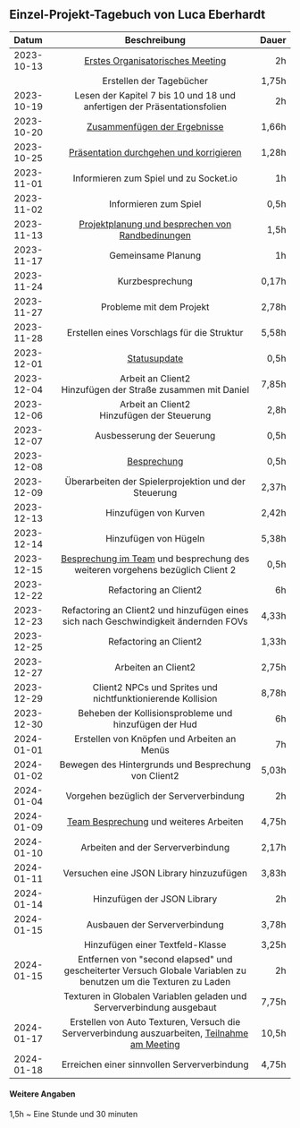 ## Einzel-Projekt-Tagebuch von Luca Eberhardt

**Datum** | **Beschreibung** | **Dauer**
:---|:---:|---:
2023-10-13 | [Erstes Organisatorisches Meeting](../Projekt-Dokumentation/Eintrag01.md) | 2h
 | | Erstellen der Tagebücher | 1,75h
2023-10-19 | Lesen der Kapitel 7 bis 10 und 18 und anfertigen der Präsentationsfolien | 2h
2023-10-20 | [Zusammenfügen der Ergebnisse](../Projekt-Dokumentation/Eintrag02.md) | 1,66h
2023-10-25 | [Präsentation durchgehen und korrigieren](../Projekt-Dokumentation/Eintrag03.md) | 1,28h
2023-11-01 | Informieren zum Spiel und zu Socket.io | 1h
2023-11-02 | Informieren zum Spiel | 0,5h
2023-11-13 | [Projektplanung und besprechen von Randbedinungen](../Projekt-Dokumentation/Eintrag04.md) | 1,5h
2023-11-17 | Gemeinsame Planung | 1h
2023-11-24 | Kurzbesprechung | 0,17h
2023-11-27 | Probleme mit dem Projekt | 2,78h
2023-11-28 | Erstellen eines Vorschlags für die Struktur | 5,58h
2023-12-01 | [Statusupdate](../Projekt-Dokumentation/Eintrag05.md) | 0,5h
2023-12-04 | Arbeit an Client2 </br> Hinzufügen der Straße zusammen mit Daniel | 7,85h
2023-12-06 | Arbeit an Client2 </br> Hinzufügen der Steuerung | 2,8h
2023-12-07 | Ausbesserung der Seuerung | 0,5h
2023-12-08 | [Besprechung](../Projekt-Dokumentation/Eintrag06.md) | 0,5h
2023-12-09 | Überarbeiten der Spielerprojektion und der Steuerung | 2,37h
2023-12-13 | Hinzufügen von Kurven | 2,42h
2023-12-14 | Hinzufügen von Hügeln | 5,38h
2023-12-15 | [Besprechung im Team](../Projekt-Dokumentation/Eintrag07.md) und besprechung des weiteren vorgehens bezüglich Client 2 | 0,5h
2023-12-22 | Refactoring an Client2 | 6h
2023-12-23 | Refactoring an Client2 und hinzufügen eines sich nach Geschwindigkeit ändernden FOVs | 4,33h
2023-12-25 | Refactoring an Client2 | 1,33h
2023-12-27 | Arbeiten an Client2 | 2,75h
2023-12-29 | Client2 NPCs und Sprites und nichtfunktionierende Kollision | 8,78h
2023-12-30 | Beheben der Kollisionsprobleme und hinzufügen der Hud | 6h
2024-01-01 | Erstellen von Knöpfen und Arbeiten an Menüs | 7h
2024-01-02 | Bewegen des Hintergrunds und Besprechung von Client2 | 5,03h
2024-01-04 | Vorgehen bezüglich der Serververbindung | 2h
2024-01-09 | [Team Besprechung](../Projekt-Dokumentation/Eintrag08.md) und weiteres Arbeiten | 4,75h
2024-01-10 | Arbeiten and der Serververbindung | 2,17h
2024-01-11 | Versuchen eine JSON Library hinzuzufügen | 3,83h
2024-01-14 | Hinzufügen der JSON Library | 2h
2024-01-15 | Ausbauen der Serververbindung | 3,78h
| | Hinzufügen einer Textfeld-Klasse | 3,25h
2024-01-15 | Entfernen von "second elapsed" und gescheiterter Versuch Globale Variablen zu benutzen um die Texturen zu Laden | 2h
| | Texturen in Globalen Variablen geladen und Serververbindung ausgebaut | 7,75h
2024-01-17 | Erstellen von Auto Texturen, Versuch die Serververbindung auszuarbeiten, [Teilnahme am Meeting](../Projekt-Dokumentation/Eintrag09.md) | 10,5h
2024-01-18 | Erreichen einer sinnvollen Serververbindung | 4,75h

#### Weitere Angaben
1,5h ~ Eine Stunde und 30 minuten